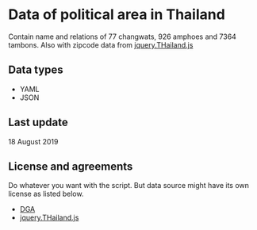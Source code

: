 Data of political area in Thailand
================================

Contain name and relations of 77 changwats, 926 amphoes and 7364 tambons. Also with zipcode data from [jquery.THailand.js](https://github.com/earthchie/jquery.Thailand.js)

Data types
--------------
* YAML
* JSON

Last update
------------
18 August 2019


License and agreements
--------------
Do whatever you want with the script. But data source might have its own license as listed below.

* [DGA](https://data.go.th/TermsAndConditions.aspx)
* [jquery.THailand.js](https://github.com/earthchie/jquery.Thailand.js#license)

